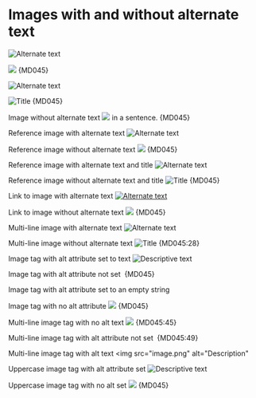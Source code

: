 # Images with and without alternate text

![Alternate text](image.jpg)

![](image.jpg) {MD045}

![Alternate text](image.jpg "Title")

![](image.jpg "Title") {MD045}

Image without alternate text ![](image.jpg) in a sentence. {MD045}

Reference image with alternate text ![Alternate text][notitle]

Reference image without alternate text ![][notitle] {MD045}

Reference image with alternate text and title ![Alternate text][title]

Reference image without alternate text and title ![][title] {MD045}

Link to image with alternate text [![Alternate text](image.jpg)](image.jpg)

Link to image without alternate text [![](image.jpg)](image.jpg) {MD045}

Multi-line image with alternate text ![Alternate text](image.jpg "Title"
)

Multi-line image without alternate text ![](image.jpg "Title"
) {MD045:28}

<!-- markdownlint-disable no-inline-html -->

Image tag with alt attribute set to text
<img src="image.png" alt="Descriptive text" />

Image tag with alt attribute not set
<img src="image.png" alt> {MD045}

Image tag with alt attribute set to an empty string
<img src="image.png" alt="" />

Image tag with no alt attribute <img src="image.png" /> {MD045}

Multi-line image tag with no alt text
<img
  src="image.png"> {MD045:45}

Multi-line image tag with alt attribute not set
<img
  src="image.png"
  alt> {MD045:49}

Multi-line image tag with alt text
<img
  src="image.png"
  alt="Description"
  >

Uppercase image tag with alt attribute set
<IMG SRC="cat.png" ALT="Descriptive text">

Uppercase image tag with no alt set <IMG SRC="cat.png" /> {MD045}

<!-- markdownlint-restore no-inline-html -->

[notitle]: image.jpg
[title]: image.jpg "Title"
